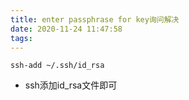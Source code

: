 ```yaml
---
title: enter passphrase for key询问解决
date: 2020-11-24 11:47:58
tags:
---
```


```
ssh-add ~/.ssh/id_rsa
```

- ssh添加id_rsa文件即可

